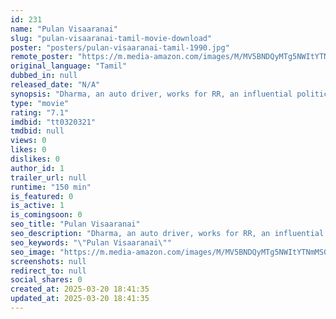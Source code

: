 ```yaml
---
id: 231
name: "Pulan Visaaranai"
slug: "pulan-visaaranai-tamil-movie-download"
poster: "posters/pulan-visaaranai-tamil-1990.jpg"
remote_poster: "https://m.media-amazon.com/images/M/MV5BNDQyMTg5NWItYTNmMS00ZjkwLTg3NTgtZGQ0YjQwYzM5YTQzXkEyXkFqcGdeQXVyOTk3NTc2MzE@._V1_SX300.jpg"
original_language: "Tamil"
dubbed_in: null
released_date: "N/A"
synopsis: "Dharma, an auto driver, works for RR, an influential politician, and kidnaps young women. Investigating officer DCP Raj, who was earlier suspended due to political pressure, must bring him to justice."
type: "movie"
rating: "7.1"
imdbid: "tt0320321"
tmdbid: null
views: 0
likes: 0
dislikes: 0
author_id: 1
trailer_url: null
runtime: "150 min"
is_featured: 0
is_active: 1
is_comingsoon: 0
seo_title: "Pulan Visaaranai"
seo_description: "Dharma, an auto driver, works for RR, an influential politician, and kidnaps young women. Investigating officer DCP Raj, who was earlier suspended due to political pressure, must bring him to justice."
seo_keywords: "\"Pulan Visaaranai\""
seo_image: "https://m.media-amazon.com/images/M/MV5BNDQyMTg5NWItYTNmMS00ZjkwLTg3NTgtZGQ0YjQwYzM5YTQzXkEyXkFqcGdeQXVyOTk3NTc2MzE@._V1_SX300.jpg"
screenshots: null
redirect_to: null
social_shares: 0
created_at: 2025-03-20 18:41:35
updated_at: 2025-03-20 18:41:35
---
```


